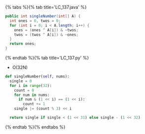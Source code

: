 {% tabs %}{% tab title='LC_137.java' %}

```java
public int singleNumber(int[] A) {
  int ones = 0, twos = 0;
  for (int i = 0; i < A.length; i++) {
    ones = (ones ^ A[i]) & ~twos;
    twos = (twos ^ A[i]) & ~ones;
  }
  return ones;
}
```

{% endtab %}{% tab title='LC_137.py' %}

* O(32N)

```py
def singleNumber(self, nums):
  single = 0
  for i in range(32):
    count = 0
    for num in nums:
      if num & (1 << i) == (1 << i):
        count += 1
    single |= (count % 3) << i

  return single if single < (1 << 31) else single - (1 << 32)
```

{% endtab %}{% endtabs %}
